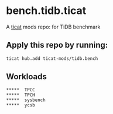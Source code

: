 # bench.tidb.ticat
A [ticat](https://github.com/innerr/ticat) mods repo:
for TiDB benchmark

## Apply this repo by running:
```bash
ticat hub.add ticat-mods/tidb.bench
```

## Workloads
```
*****  TPCC
*****  TPCH
*****  sysbench
*****  ycsb
```
